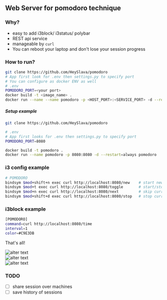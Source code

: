 ## Web Server for pomodoro technique

### Why?
- easy to add i3block/ i3status/ polybar
- REST api service
- manageable by `curl`
- You can reboot your laptop and don't lose your session progress


### How to run?
```bash
git clone https://github.com/HeySlava/pomodoro
# App first look for .env then settings.py to specify port
# You can configure as docker ENV as well
# .env
POMODORO_PORT=<your port>
docker build -t <image_name> .
docker run --name --name pomodoro -p <HOST_PORT>:<SERVICE_PORT> -d --restart=always <image_name>
```

##### Setup example
```bash
git clone https://github.com/HeySlava/pomodoro

# .env
# App first looks for .env then settings.py to specify port
POMODORO_PORT=8080

docker build -t pomodoro .
docker run --name pomodoro -p 8080:8080 -d --restart=always pomodoro
```

### i3 config example
```bash
# POMODORO
bindsym $mod+shift+n exec curl http://localhost:8080/new    # start new session
bindsym $mod+t exec curl http://localhost:8080/toggle       # start/stop
bindsym $mod+n exec curl http://localhost:8080/next         # skip current step
bindsym $mod+shift+d exec curl http://localhost:8080/stop   # stop current session
```


### i3block example
```bash
[POMODORO]
command=curl http://localhost:8080/time
interval=1
color=#C9E3DB
```

That's all!

![alter text](https://kapitonov.tech/img/f00e57e9271e3a0.png)  
![alter text](https://kapitonov.tech/img/dd31562c824ff6f.png)  
![alter text](https://kapitonov.tech/img/8aebe326e28331a.png)  


### TODO
- [ ] share session over machines
- [ ] save history of sessions

